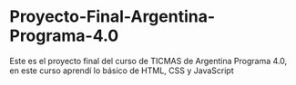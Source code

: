 # Proyecto-Final-Argentina-Programa-4.0
Este es el proyecto final del curso de TICMAS de Argentina Programa 4.0, en este curso aprendí lo básico de HTML, CSS y JavaScript
